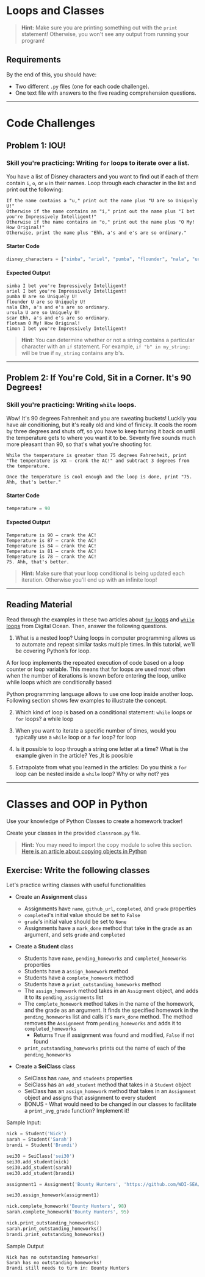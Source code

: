 # Loops and Classes
> **Hint:** Make sure you are printing something out with the `print` statement! Otherwise, you won't see any output from running your program!


## Requirements

By the end of this, you should have:
* Two different `.py` files (one for each code challenge).
* One text file with answers to the five reading comprehension questions.

---

# Code Challenges

## Problem 1: IOU!

### Skill you're practicing: Writing `for` loops to iterate over a list.

You have a list of Disney characters and you want to find out if each of them contain `i`, `o`, or `u` in their names. Loop through each character in the list and print out the following:

```
If the name contains a "u," print out the name plus "U are so Uniquely U!"
Otherwise if the name contains an "i," print out the name plus "I bet you're Impressively Intelligent!"
Otherwise if the name contains an "o," print out the name plus "O My! How Original!"
Otherwise, print the name plus "Ehh, a's and e's are so ordinary."
```

#### Starter Code

```python
disney_characters = ["simba", "ariel", "pumba", "flounder", "nala", "ursula", "scar", "flotsam", "timon"]

```

#### Expected Output

```
simba I bet you're Impressively Intelligent!
ariel I bet you're Impressively Intelligent!
pumba U are so Uniquely U!
flounder U are so Uniquely U!
nala Ehh, a's and e's are so ordinary.
ursula U are so Uniquely U!
scar Ehh, a's and e's are so ordinary.
flotsam O My! How Original!
timon I bet you're Impressively Intelligent!
```


> **Hint**: You can determine whether or not a string contains a particular character with an `if` statement. For example, `if "b" in my_string:` will be true if `my_string` contains any b's.

---

## Problem 2: If You're Cold, Sit in a Corner. It's 90 Degrees!

### Skill you're practicing: Writing `while` loops.

Wow! It's 90 degrees Fahrenheit and you are sweating buckets! Luckily you have air conditioning, but it's really old and kind of finicky. It cools the room by three degrees and shuts off, so you have to keep turning it back on until the temperature gets to where you want it to be. Seventy five sounds much more pleasant than 90, so that's what you're shooting for.

```
While the temperature is greater than 75 degrees Fahrenheit, print "The temperature is XX — crank the AC!" and subtract 3 degrees from the temperature.

Once the temperature is cool enough and the loop is done, print "75. Ahh, that's better."
```

#### Starter Code

```python
temperature = 90
```

#### Expected Output

```
Temperature is 90 — crank the AC!
Temperature is 87 — crank the AC!
Temperature is 84 — crank the AC!
Temperature is 81 — crank the AC!
Temperature is 78 — crank the AC!
75. Ahh, that's better.
```

> **Hint:** Make sure that your loop conditional is being updated each iteration. Otherwise you'll end up with an infinite loop!

---

## Reading Material

Read through the examples in these two articles about [`for` loops](https://www.digitalocean.com/community/tutorials/how-to-construct-for-loops-in-python-3) and [`while` loops](https://www.digitalocean.com/community/tutorials/how-to-construct-while-loops-in-python-3) from Digital Ocean. Then, answer the following questions.

1. What is a nested loop?
Using loops in computer programming allows us to automate and repeat similar tasks multiple times. In this tutorial, we’ll be covering Python’s for loop.

A for loop implements the repeated execution of code based on a loop counter or loop variable. This means that for loops are used most often when the number of iterations is known before entering the loop, unlike while loops which are conditionally based

Python programming language allows to use one loop inside another loop. Following section shows few examples to illustrate the concept.



2. Which kind of loop is based on a conditional statement: `while` loops or `for` loops?
a while loop 
3. When you want to iterate a specific number of times, would you typically use a `while` loop or a `for` loop?
for loop
4. Is it possible to loop through a string one letter at a time? What is the example given in the article?
Yes ,It is poosible 

5. Extrapolate from what you learned in the articles: Do you think a `for` loop can be nested inside a `while` loop? Why or why not?
yes
---

# Classes and OOP in Python
Use your knowledge of Python Classes to create a homework tracker!

Create your classes in the provided `classroom.py` file.

> **Hint:** You may need to import the copy module to solve this section. [Here is an article about copying objects in Python](https://www.geeksforgeeks.org/copy-python-deep-copy-shallow-copy/)

## Exercise: Write the following classes
Let's practice writing classes with useful functionalities

* Create an **Assignment** class
  * Assignments have `name`, `github_url`, `completed`, and `grade` properties
  * `completed`'s initial value should be set to `False`
  * `grade`'s initial value should be set to `None`
  * Assignments have a `mark_done` method that take in the grade as an argument, and sets `grade` and `completed`

* Create a **Student** class
  * Students have `name`, `pending_homeworks` and `completed_homeworks` properties
  * Students have a `assign_homework` method
  * Students have a `complete_homework` method 
  * Students have a `print_outstanding_homeworks` method
  * The `assign_homework` method takes in an `Assignment` object, and adds it to its `pending_assignments` list
  * The `complete_homework` method takes in the name of the homework, and the grade as an argument. It finds the specified homework in the `pending_homeworks` list and calls it's `mark_done` method. The method removes the `Assignment` from `pending_homeworks` and adds it to `completed_homeworks` 
    * Returns `True` if assignment was found and modified, `False` if not found
  * `print_outstanding_homeworks` prints out the name of each of the `pending_homeworks`


* Create a **SeiClass** class
  * SeiClass has `name`, and `students` properties
  * SeiClass has an `add_student` method that takes in a `Student` object
  * SeiClass has an `assign_homework` method that takes in an `Assignment` object and assigns that assignment to every student
  * BONUS - What would need to be changed in our classes to facilitate a `print_avg_grade` function? Implement it!

    
Sample Input:

```py
nick = Student('Nick')
sarah = Student('Sarah')
brandi = Student('Brandi')

sei30 = SeiClass('sei30')
sei30.add_student(nick)
sei30.add_student(sarah)
sei30.add_student(brandi)

assignment1 = Assignment('Bounty Hunters', 'https://github.com/WDI-SEA/mongoose-practice')

sei30.assign_homework(assignment1)

nick.complete_homework('Bounty Hunters', 98)
sarah.complete_homework('Bounty Hunters', 95)

nick.print_outstanding_homeworks()
sarah.print_outstanding_homeworks()
brandi.print_outstanding_homeworks()
```

Sample Output

```
Nick has no outstanding homeworks!
Sarah has no outstanding homeworks!
Brandi still needs to turn in: Bounty Hunters
```
